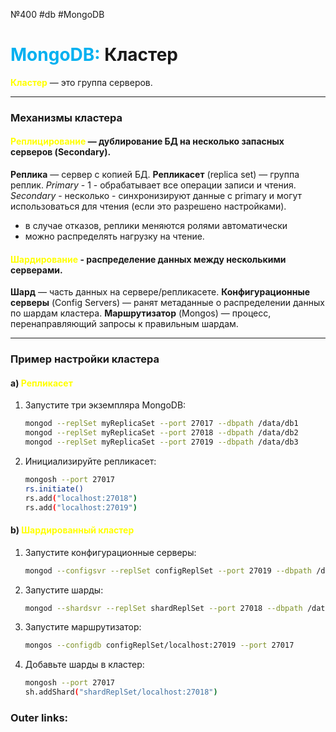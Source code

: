 №400 #db #MongoDB 
# <font color="#00b0f0">MongoDB:</font> Кластер

**<font color="#ffff00">Кластер</font>** — это группа серверов.

---
### Механизмы кластера

#### <font color="#ffff00">Реплицирование</font> — дублирование БД на несколько запасных серверов (Secondary).
**Реплика** — сервер с копией БД.
**Репликасет** (replica set) — группа реплик. *Primary* - 1 - обрабатывает все операции записи и чтения. *Secondary* - несколько - синхронизируют данные с primary и могут использоваться для чтения (если это разрешено настройками).
- в случае отказов, реплики меняются ролями автоматически
- можно распределять нагрузку на чтение.

#### <font color="#ffff00">Шардирование</font> - распределение данных между несколькими серверами.
**Шард** — часть данных на сервере/репликасете.
**Конфигурационные серверы** (Config Servers) — ранят метаданные о распределении данных по шардам кластера.
**Маршрутизатор** (Mongos) — процесс, перенаправляющий запросы к правильным шардам.


---

### Пример настройки кластера

#### a) <font color="#ffff00">Репликасет</font>
1. Запустите три экземпляра MongoDB:
   ```bash
   mongod --replSet myReplicaSet --port 27017 --dbpath /data/db1
   mongod --replSet myReplicaSet --port 27018 --dbpath /data/db2
   mongod --replSet myReplicaSet --port 27019 --dbpath /data/db3
   ```
2. Инициализируйте репликасет:
   ```bash
   mongosh --port 27017
   rs.initiate()
   rs.add("localhost:27018")
   rs.add("localhost:27019")
   ```

#### b) <font color="#ffff00">Шардированный кластер</font>
1. Запустите конфигурационные серверы:
   ```bash
   mongod --configsvr --replSet configReplSet --port 27019 --dbpath /data/configdb
   ```
2. Запустите шарды:
   ```bash
   mongod --shardsvr --replSet shardReplSet --port 27018 --dbpath /data/sharddb
   ```
3. Запустите маршрутизатор:
   ```bash
   mongos --configdb configReplSet/localhost:27019 --port 27017
   ```
4. Добавьте шарды в кластер:
   ```bash
   mongosh --port 27017
   sh.addShard("shardReplSet/localhost:27018")
   ```

### Outer links:
